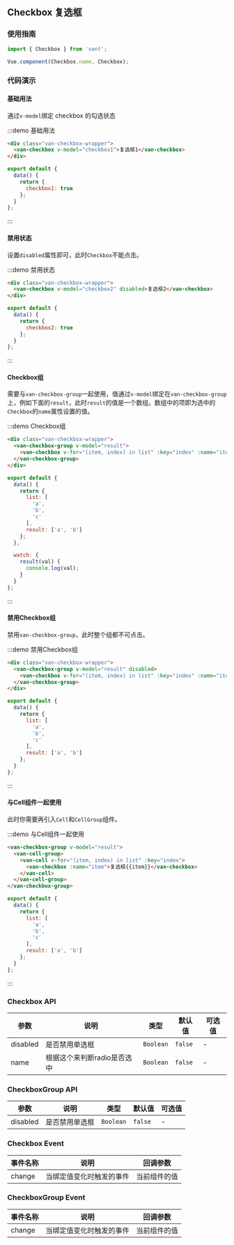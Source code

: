 <style>
.demo-checkbox {
  .van-checkbox-wrapper {
    padding: 0 20px;

    .van-checkbox {
      margin: 10px 0;
    }
  }
}
</style>

<script>
export default {
  data() {
    return {
      checkbox1: true,
      checkbox2: true,
      list: [
        'a',
        'b',
        'c'
      ],
      result: ['a', 'b']
    };
  },

  watch: {
    result(val) {
      console.log(val);
    }
  }
};
</script>

## Checkbox 复选框

### 使用指南
``` javascript
import { Checkbox } from 'vant';

Vue.component(Checkbox.name, Checkbox);
```

### 代码演示

#### 基础用法
通过`v-model`绑定 checkbox 的勾选状态

:::demo 基础用法
```html
<div class="van-checkbox-wrapper">
  <van-checkbox v-model="checkbox1">复选框1</van-checkbox>
</div>
```

```javascript
export default {
  data() {
    return {
      checkbox1: true
    };
  }
};
```
:::

#### 禁用状态

设置`disabled`属性即可，此时`Checkbox`不能点击。

:::demo 禁用状态
```html
<div class="van-checkbox-wrapper">
  <van-checkbox v-model="checkbox2" disabled>复选框2</van-checkbox>
</div>
```

```javascript
export default {
  data() {
    return {
      checkbox2: true
    };
  }
};
```
:::

#### Checkbox组

需要与`van-checkbox-group`一起使用，值通过`v-model`绑定在`van-checkbox-group`上，例如下面的`result`，此时`result`的值是一个数组。数组中的项即为选中的`Checkbox`的`name`属性设置的值。

:::demo Checkbox组
```html
<div class="van-checkbox-wrapper">
  <van-checkbox-group v-model="result">
    <van-checkbox v-for="(item, index) in list" :key="index" :name="item">复选框{{item}}</van-checkbox>
  </van-checkbox-group>
</div>
```

```javascript
export default {
  data() {
    return {
      list: [
        'a',
        'b',
        'c'
      ],
      result: ['a', 'b']
    };
  },

  watch: {
    result(val) {
      console.log(val);
    }
  }
};
```
:::

#### 禁用Checkbox组

禁用`van-checkbox-group`，此时整个组都不可点击。

:::demo 禁用Checkbox组
```html
<div class="van-checkbox-wrapper">
  <van-checkbox-group v-model="result" disabled>
    <van-checkbox v-for="(item, index) in list" :key="index" :name="item">复选框{{item}}</van-checkbox>
  </van-checkbox-group>
</div>
```

```javascript
export default {
  data() {
    return {
      list: [
        'a',
        'b',
        'c'
      ],
      result: ['a', 'b']
    };
  }
};
```
:::

#### 与Cell组件一起使用

此时你需要再引入`Cell`和`CellGroup`组件。

:::demo 与Cell组件一起使用
```html
<van-checkbox-group v-model="result">
  <van-cell-group>
    <van-cell v-for="(item, index) in list" :key="index">
      <van-checkbox :name="item">复选框{{item}}</van-checkbox>
    </van-cell>
  </van-cell-group>
</van-checkbox-group>
```

```javascript
export default {
  data() {
    return {
      list: [
        'a',
        'b',
        'c'
      ],
      result: ['a', 'b']
    };
  }
};
```
:::

### Checkbox API

| 参数       | 说明      | 类型       | 默认值       | 可选值       |
|-----------|-----------|-----------|-------------|-------------|
| disabled | 是否禁用单选框 | `Boolean`  | `false` | - |
| name | 根据这个来判断radio是否选中 | `Boolean`  | `false` | - |

### CheckboxGroup API

| 参数       | 说明      | 类型       | 默认值       | 可选值       |
|-----------|-----------|-----------|-------------|-------------|
| disabled | 是否禁用单选框 | `Boolean` | `false` | - |

### Checkbox Event

| 事件名称       | 说明      | 回调参数 |
|-----------|-----------|-----------|
| change | 当绑定值变化时触发的事件 | 当前组件的值 |

### CheckboxGroup Event

| 事件名称       | 说明      | 回调参数 |
|-----------|-----------|-----------|
| change | 当绑定值变化时触发的事件 | 当前组件的值 |
